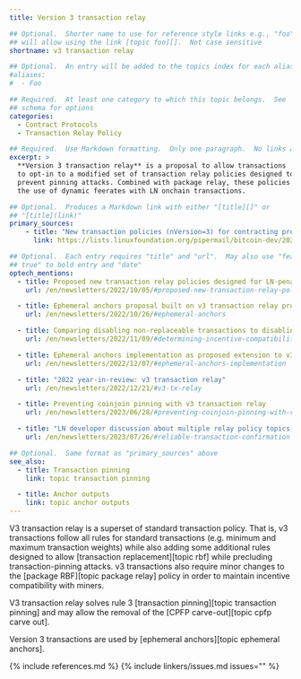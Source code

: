 ```yaml
---
title: Version 3 transaction relay

## Optional.  Shorter name to use for reference style links e.g., "foo"
## will allow using the link [topic foo][].  Not case sensitive
shortname: v3 transaction relay

## Optional.  An entry will be added to the topics index for each alias
#aliases:
#  - Foo

## Required.  At least one category to which this topic belongs.  See
## schema for options
categories:
  - Contract Protocols
  - Transaction Relay Policy

## Required.  Use Markdown formatting.  Only one paragraph.  No links allowed.
excerpt: >
  **Version 3 transaction relay** is a proposal to allow transactions
  to opt-in to a modified set of transaction relay policies designed to
  prevent pinning attacks. Combined with package relay, these policies help enable
  the use of dynamic feerates with LN onchain transactions.

## Optional.  Produces a Markdown link with either "[title][]" or
## "[title](link)"
primary_sources:
    - title: "New transaction policies (nVersion=3) for contracting protocols"
      link: https://lists.linuxfoundation.org/pipermail/bitcoin-dev/2022-September/020937.html

## Optional.  Each entry requires "title" and "url".  May also use "feature:
## true" to bold entry and "date"
optech_mentions:
  - title: Proposed new transaction relay policies designed for LN-penalty
    url: /en/newsletters/2022/10/05/#proposed-new-transaction-relay-policies-designed-for-ln-penalty

  - title: Ephemeral anchors proposal built on v3 transaction relay proposal
    url: /en/newsletters/2022/10/26/#ephemeral-anchors

  - title: Comparing disabling non-replaceable transactions to disabling special v3 transaction relay rules
    url: /en/newsletters/2022/11/09/#determining-incentive-compatibility-isn-t-always-straightforward

  - title: Ephemeral anchors implementation as proposed extension to v3 transaction relay policy
    url: /en/newsletters/2022/12/07/#ephemeral-anchors-implementation

  - title: "2022 year-in-review: v3 transaction relay"
    url: /en/newsletters/2022/12/21/#v3-tx-relay

  - title: Preventing coinjoin pinning with v3 transaction relay
    url: /en/newsletters/2023/06/28/#preventing-coinjoin-pinning-with-v3-transaction-relay

  - title: "LN developer discussion about multiple relay policy topics, including v3 transaction relay"
    url: /en/newsletters/2023/07/26/#reliable-transaction-confirmation

## Optional.  Same format as "primary_sources" above
see_also:
  - title: Transaction pinning
    link: topic transaction pinning

  - title: Anchor outputs
    link: topic anchor outputs
---
```

V3 transaction relay is a superset of standard transaction policy.
That is, v3 transactions follow all rules for standard transactions
(e.g. minimum and maximum transaction weights) while also adding some
additional rules designed to allow [transaction replacement][topic rbf]
while precluding transaction-pinning attacks. v3 transactions also
require minor changes to the [package RBF][topic package relay] policy in order to maintain
incentive compatibility with miners.

V3 transaction relay solves rule 3 [transaction pinning][topic transaction pinning]
and may allow the removal of the [CPFP carve-out][topic cpfp carve out].

Version 3 transactions are used by [ephemeral anchors][topic ephemeral anchors].

{% include references.md %}
{% include linkers/issues.md issues="" %}
